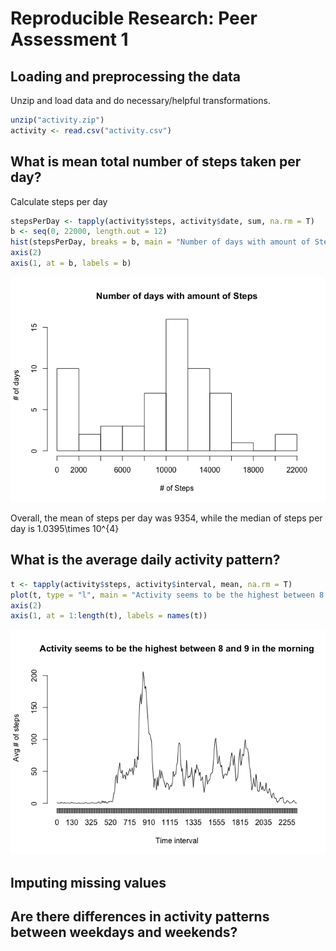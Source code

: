 # Reproducible Research: Peer Assessment 1

## Loading and preprocessing the data
Unzip and load data and do necessary/helpful transformations.

```r
unzip("activity.zip")
activity <- read.csv("activity.csv")
```

## What is mean total number of steps taken per day?
Calculate steps per day

```r
stepsPerDay <- tapply(activity$steps, activity$date, sum, na.rm = T)
b <- seq(0, 22000, length.out = 12)
hist(stepsPerDay, breaks = b, main = "Number of days with amount of Steps", ylab = "# of days", xlab = "# of Steps", axes = F)
axis(2)
axis(1, at = b, labels = b)
```

![](PA1_template_files/figure-html/unnamed-chunk-2-1.png)<!-- -->


Overall, the mean of steps per day was 9354, while the median of steps per day is 1.0395\times 10^{4}

## What is the average daily activity pattern?

```r
t <- tapply(activity$steps, activity$interval, mean, na.rm = T)
plot(t, type = "l", main = "Activity seems to be the highest between 8 and 9 in the morning", ylab = "Avg # of steps", xlab = "Time interval", axes = F)
axis(2)
axis(1, at = 1:length(t), labels = names(t))
```

![](PA1_template_files/figure-html/unnamed-chunk-4-1.png)<!-- -->


## Imputing missing values



## Are there differences in activity patterns between weekdays and weekends?



